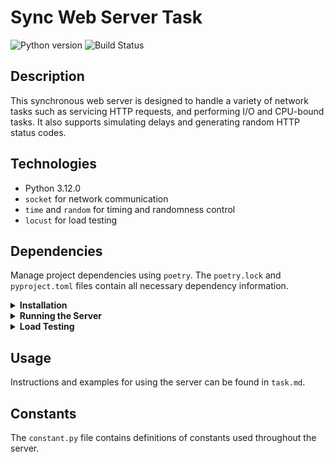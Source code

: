 # Sync Web Server Task

![Python version](https://img.shields.io/badge/python-3.12.0-blue.svg)
![Build Status](https://img.shields.io/badge/build-passing-brightgreen.svg)

## Description
This synchronous web server is designed to handle a variety of network tasks such as servicing HTTP requests, and performing I/O and CPU-bound tasks. It also supports simulating delays and generating random HTTP status codes.

## Technologies
- Python 3.12.0
- `socket` for network communication
- `time` and `random` for timing and randomness control
- `locust` for load testing

## Dependencies
Manage project dependencies using `poetry`. The `poetry.lock` and `pyproject.toml` files contain all necessary dependency information.

<details>
<summary><strong>Installation</strong></summary>
<p>

Install `poetry` if it is not already installed:

```
pip install poetry
```

Clone the repository and navigate to its directory:

```sh
git clone https://github.com/dan9Protasenia/Web_server_task
cd Web_server_task
```

Then install the dependencies:

```sh
poetry install
```

</p>
</details>

<details>
<summary><strong>Running the Server</strong></summary>
<p>

To start the server, use the command:

```sh
poetry run python src.sync.main.py
```

</p>
</details>

<details>
<summary><strong>Load Testing</strong></summary>
<p>

For load testing with `locust`, use the `locustfile.py`. Start the tests with the command:

```sh
locust -f locustfile.py
```

</p>
</details>

## Usage
Instructions and examples for using the server can be found in `task.md`.

## Constants
The `constant.py` file contains definitions of constants used throughout the server.
